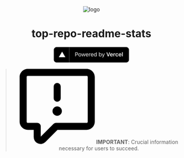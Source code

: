 <div align=center>
  <img src="https://cdn.icon-icons.com/icons2/903/PNG/512/stats_icon-icons.com_69449.png" alt="logo"/>

# top-repo-readme-stats  
<a href="https://vercel.com">
  <img src="powered-by-vercel.svg" alt="vercel logo" width="200" />
</a>

>  <img src="data:image/svg+xml;charset=utf-8,%3Csvg%20class%3D%22octicon%20octicon-report%20mr-2%22%20viewBox%3D%220%200%2016%2016%22%20version%3D%221.1%22%20width%3D%2216%22%20height%3D%2216%22%20aria-hidden%3D%22true%22%20xmlns%3D%22http%3A%2F%2Fwww.w3.org%2F2000%2Fsvg%22%3E%3Cpath%20d%3D%22M0%201.75C0%20.784.784%200%201.75%200h12.5C15.216%200%2016%20.784%2016%201.75v9.5A1.75%201.75%200%200%201%2014.25%2013H8.06l-2.573%202.573A1.458%201.458%200%200%201%203%2014.543V13H1.75A1.75%201.75%200%200%201%200%2011.25Zm1.75-.25a.25.25%200%200%200-.25.25v9.5c0%20.138.112.25.25.25h2a.75.75%200%200%201%20.75.75v2.19l2.72-2.72a.749.749%200%200%201%20.53-.22h6.5a.25.25%200%200%200%20.25-.25v-9.5a.25.25%200%200%200-.25-.25Zm7%202.25v2.5a.75.75%200%200%201-1.5%200v-2.5a.75.75%200%200%201%201.5%200ZM9%209a1%201%200%201%201-2%200%201%201%200%200%201%202%200Z%22%3E%3C%2Fpath%3E%3C%2Fsvg%3E" alt="alert" width="200"/>  **IMPORTANT**:
> Crucial information necessary for users to succeed.
